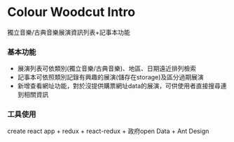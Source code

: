 # Colour Woodcut Intro
獨立音樂/古典音樂展演資訊列表+記事本功能 

### 基本功能

* 展演列表可依類別(獨立音樂/古典音樂)、地區、日期遠近排列檢索
* 記事本可依照類別記錄有興趣的展演(儲存在storage)及區分過期展演
* 新增查看網址功能，對於沒提供購票網址data的展演，可供使用者直接搜尋連到相關資訊

### 工具使用

create react app + redux + react-redux + 政府open Data + Ant Design 